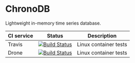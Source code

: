 # ChronoDB

Lightweight in-memory time series database.

CI service | Status | Description
-----------|--------|------------
Travis | [![Build Status](https://travis-ci.org/storm-enroute/chrono-db.png?branch=master)](https://travis-ci.org/storm-enroute/chrono-db) | Linux container tests
Drone | [![Build Status](http://ci.storm-enroute.com:443/api/badges/storm-enroute/chrono-db/status.svg)](http://ci.storm-enroute.com:443/storm-enroute/chrono-db) | Linux container tests
